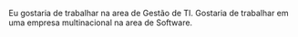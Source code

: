 Eu gostaria de trabalhar na area de Gestão de TI.
Gostaria de trabalhar em uma empresa multinacional na area de Software.
